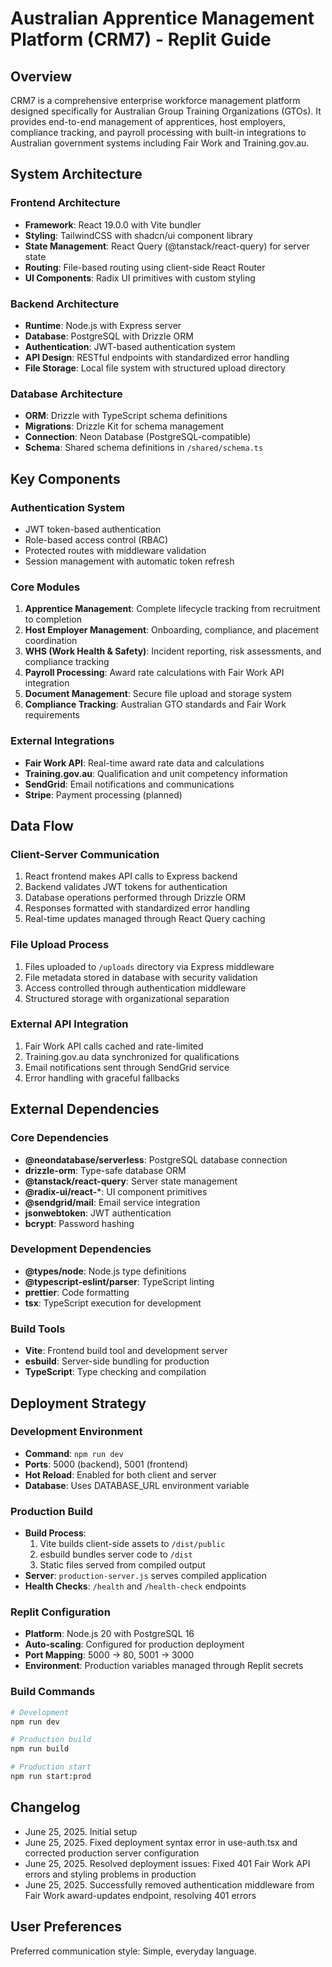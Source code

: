 # Australian Apprentice Management Platform (CRM7) - Replit Guide

## Overview

CRM7 is a comprehensive enterprise workforce management platform designed specifically for Australian Group Training Organizations (GTOs). It provides end-to-end management of apprentices, host employers, compliance tracking, and payroll processing with built-in integrations to Australian government systems including Fair Work and Training.gov.au.

## System Architecture

### Frontend Architecture
- **Framework**: React 19.0.0 with Vite bundler
- **Styling**: TailwindCSS with shadcn/ui component library
- **State Management**: React Query (@tanstack/react-query) for server state
- **Routing**: File-based routing using client-side React Router
- **UI Components**: Radix UI primitives with custom styling

### Backend Architecture
- **Runtime**: Node.js with Express server
- **Database**: PostgreSQL with Drizzle ORM
- **Authentication**: JWT-based authentication system
- **API Design**: RESTful endpoints with standardized error handling
- **File Storage**: Local file system with structured upload directory

### Database Architecture
- **ORM**: Drizzle with TypeScript schema definitions
- **Migrations**: Drizzle Kit for schema management
- **Connection**: Neon Database (PostgreSQL-compatible)
- **Schema**: Shared schema definitions in `/shared/schema.ts`

## Key Components

### Authentication System
- JWT token-based authentication
- Role-based access control (RBAC)
- Protected routes with middleware validation
- Session management with automatic token refresh

### Core Modules
1. **Apprentice Management**: Complete lifecycle tracking from recruitment to completion
2. **Host Employer Management**: Onboarding, compliance, and placement coordination
3. **WHS (Work Health & Safety)**: Incident reporting, risk assessments, and compliance tracking
4. **Payroll Processing**: Award rate calculations with Fair Work API integration
5. **Document Management**: Secure file upload and storage system
6. **Compliance Tracking**: Australian GTO standards and Fair Work requirements

### External Integrations
- **Fair Work API**: Real-time award rate data and calculations
- **Training.gov.au**: Qualification and unit competency information
- **SendGrid**: Email notifications and communications
- **Stripe**: Payment processing (planned)

## Data Flow

### Client-Server Communication
1. React frontend makes API calls to Express backend
2. Backend validates JWT tokens for authentication
3. Database operations performed through Drizzle ORM
4. Responses formatted with standardized error handling
5. Real-time updates managed through React Query caching

### File Upload Process
1. Files uploaded to `/uploads` directory via Express middleware
2. File metadata stored in database with security validation
3. Access controlled through authentication middleware
4. Structured storage with organizational separation

### External API Integration
1. Fair Work API calls cached and rate-limited
2. Training.gov.au data synchronized for qualifications
3. Email notifications sent through SendGrid service
4. Error handling with graceful fallbacks

## External Dependencies

### Core Dependencies
- **@neondatabase/serverless**: PostgreSQL database connection
- **drizzle-orm**: Type-safe database ORM
- **@tanstack/react-query**: Server state management
- **@radix-ui/react-***: UI component primitives
- **@sendgrid/mail**: Email service integration
- **jsonwebtoken**: JWT authentication
- **bcrypt**: Password hashing

### Development Dependencies
- **@types/node**: Node.js type definitions
- **@typescript-eslint/parser**: TypeScript linting
- **prettier**: Code formatting
- **tsx**: TypeScript execution for development

### Build Tools
- **Vite**: Frontend build tool and development server
- **esbuild**: Server-side bundling for production
- **TypeScript**: Type checking and compilation

## Deployment Strategy

### Development Environment
- **Command**: `npm run dev`
- **Ports**: 5000 (backend), 5001 (frontend)
- **Hot Reload**: Enabled for both client and server
- **Database**: Uses DATABASE_URL environment variable

### Production Build
- **Build Process**: 
  1. Vite builds client-side assets to `/dist/public`
  2. esbuild bundles server code to `/dist`
  3. Static files served from compiled output
- **Server**: `production-server.js` serves compiled application
- **Health Checks**: `/health` and `/health-check` endpoints

### Replit Configuration
- **Platform**: Node.js 20 with PostgreSQL 16
- **Auto-scaling**: Configured for production deployment
- **Port Mapping**: 5000 → 80, 5001 → 3000
- **Environment**: Production variables managed through Replit secrets

### Build Commands
```bash
# Development
npm run dev

# Production build
npm run build

# Production start
npm run start:prod
```

## Changelog

- June 25, 2025. Initial setup
- June 25, 2025. Fixed deployment syntax error in use-auth.tsx and corrected production server configuration
- June 25, 2025. Resolved deployment issues: Fixed 401 Fair Work API errors and styling problems in production
- June 25, 2025. Successfully removed authentication middleware from Fair Work award-updates endpoint, resolving 401 errors

## User Preferences

Preferred communication style: Simple, everyday language.